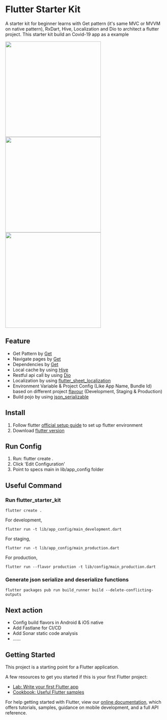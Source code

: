 # Flutter Starter Kit

A starter kit for beginner learns with Get pattern (it's same MVC or MVVM on native pattern), RxDart, Hive, Localization and Dio to architect a flutter project. This starter kit build an Covid-19 app as a example

<img src="https://i.ibb.co/rvC6NdJ/Simulator-Screen-Shot-i-Phone-X-2020-12-16-at-10-19-20.png" width="300"> <img src="https://i.ibb.co/P4gkDd2/Simulator-Screen-Shot-i-Phone-X-2020-12-16-at-10-19-25.png" width="300"> <img src="https://i.ibb.co/CWhRxgB/Simulator-Screen-Shot-i-Phone-X-2020-12-16-at-10-19-30.png" width="300">

## Feature
- Get Pattern by [Get](https://pub.dev/packages/get)
- Navigate pages by [Get](https://pub.dev/packages/get)
- Dependencies by [Get](https://pub.dev/packages/get)
- Local cache by using [Hive](https://pub.dev/packages/hive)
- Restful api call by using [Dio](https://github.com/flutterchina/dio)
- Localization by using [flutter_sheet_localization](https://github.com/aloisdeniel/flutter_sheet_localization)
- Environment Variable & Project Config (Like App Name, Bundle Id) based on different project [flavour](https://medium.com/@animeshjain/build-flavors-in-flutter-android-and-ios-with-different-firebase-projects-per-flavor-27c5c5dac10b) (Development, Staging & Production)
- Build pojo by using [json_serializable](https://pub.dev/packages/json_serializable)

## Install

1. Follow flutter [official setup guide](https://flutter.io/docs/get-started/install) to set up flutter environment
2. Download [flutter version](https://flutter.dev/docs/development/tools/sdk/releases)

## Run Config
1. Run: flutter create .
2. Click 'Edit Configuration'
3. Point to specs main in lib/app_config folder

## Useful Command

### Run flutter_starter_kit

```
flutter create .
```

For development,

```
flutter run -t lib/app_config/main_development.dart
```

For staging,
```
flutter run -t lib/app_config/main_production.dart
```

For production,
```
flutter run --flavor production -t lib/config/main_production.dart
```

### Generate json serialize and deserialize functions

```
flutter packages pub run build_runner build --delete-conflicting-outputs
```

## Next action

- Config build flavors in Android & iOS native
- Add Fastlane for CI/CD
- Add Sonar static code analysis
- ......

## Getting Started

This project is a starting point for a Flutter application.

A few resources to get you started if this is your first Flutter project:

- [Lab: Write your first Flutter app](https://flutter.dev/documentation/get-started/codelab)
- [Cookbook: Useful Flutter samples](https://flutter.dev/documentation/cookbook)

For help getting started with Flutter, view our
[online documentation](https://flutter.dev/docs), which offers tutorials,
samples, guidance on mobile development, and a full API reference.
